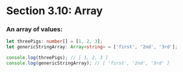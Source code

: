 # Section 3.10: Array

### An array of values:

```ts
let threePigs: number[] = [1, 2, 3];
let genericStringArray: Array<string> = ['first', '2nd', '3rd'];

console.log(threePigs); // [ 1, 2, 3 ]
console.log(genericStringArray); // [ 'first', '2nd', '3rd' ]
```